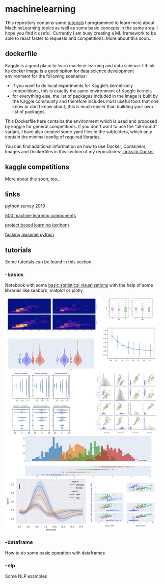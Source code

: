 # machinelearning
This repository contains some [tutorials](https://github.com/hadze/machinelearning/tree/master/tutorials) I programmed to learn more about MachineLearning topics as well as some basic concepts in the same area. I hope you find it useful. Currently I am busy creating a ML framework to be able to react faster to requests and competitions. More about this soon... 

## dockerfile
Kaggle is a good place to learn machine learning and data science. I think its docker image is a good option for data science development environment for the following scenarios:
* if you want to do local experiments for Kaggle’s kernel-only competitions, this is exactly the same environment of Kaggle kernels
* for everything else, the list of packages included in the image is built by the Kaggle community and therefore includes most useful tools that one know or don’t know about; this is much easier than building your own list of packages.

This Dockerfile here contains the environment which is used and proposed by kaggle for general competitions. If you don't want to use the "all-round" variant, I have also created some yaml files in the subfolders, which only contain the minimal config of required libraries.

You can find additional information on how to use Docker, Containers, Images and Dockerfiles in this section of my repositories:
[Links to Docker](https://github.com/hadze/kubernetes#docker-essentials--links)


## kaggle competitions
More about this soon, too...

## links
[python survey 2019](https://www.jetbrains.com/lp/python-developers-survey-2019/)

[800 machine learning components](https://paperswithcode.com/methods)

[project based learning (python)](https://github.com/tuvtran/project-based-learning#python)

[fucking awsome python](https://github.com/trananhkma/fucking-awesome-python)


## tutorials

Some tutorials can be found in this section 

### -basics

Notebook with some [basic statistical visualizations](https://github.com/hadze/machinelearning/tree/master/tutorials/basics) with the help of some libraries like seaborn, matplot or plotly

![alt text](https://github.com/hadze/machinelearning/blob/master/images/statistical_visualizations.png?raw=true)

### -dataframe

How to do some basic operation with dataframes

### -nlp

Some NLP examples

